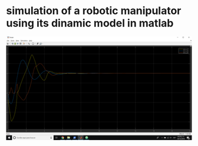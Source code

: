 # simulation of a robotic manipulator using its dinamic model in matlab
![simulator in action](test.png)
